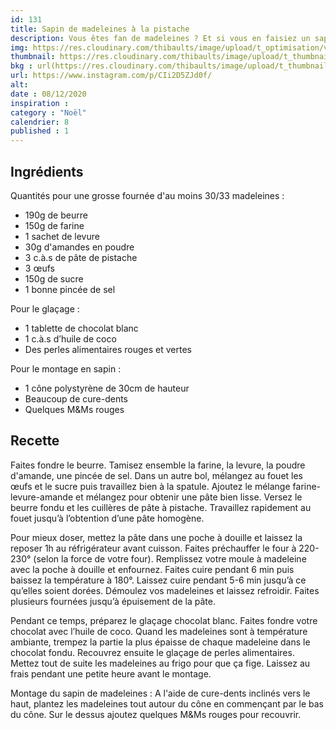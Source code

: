 ```yaml
---
id: 131
title: Sapin de madeleines à la pistache
description: Vous êtes fan de madeleines ? Et si vous en faisiez un sapin pour les fêtes
img: https://res.cloudinary.com/thibaults/image/upload/t_optimisation/v1607204352/Recipes/20201208_sapin_madeleines.jpg
thumbnail: https://res.cloudinary.com/thibaults/image/upload/t_thumbnail_josie/v1607204352/Recipes/20201208_sapin_madeleines.jpg
bkg : url(https://res.cloudinary.com/thibaults/image/upload/t_thumbnail_josie/v1607204352/Recipes/20201208_sapin_madeleines.jpg)
url: https://www.instagram.com/p/CIi2D5ZJd0f/
alt: 
date : 08/12/2020
inspiration : 
category : "Noël"
calendrier: 8
published : 1
---
```


## Ingrédients
Quantités pour une grosse fournée d'au moins 30/33 madeleines : 
 - 190g de beurre
 - 150g de farine
 - 1 sachet de levure
 - 30g d'amandes en poudre
 - 3 c.à.s de pâte de pistache
 - 3 œufs
 - 150g de sucre
 - 1 bonne pincée de sel

Pour le glaçage :
 - 1 tablette de chocolat blanc
 - 1 c.à.s d’huile de coco
 - Des perles alimentaires rouges et vertes

Pour le montage en sapin :
 - 1 cône polystyrène de 30cm de hauteur
 - Beaucoup de cure-dents
 - Quelques M&Ms rouges

## Recette
Faites fondre le beurre. Tamisez ensemble la farine, la levure, la poudre d'amande, une pincée de sel. Dans un autre bol, mélangez au fouet les œufs et le sucre puis travaillez bien à la spatule. Ajoutez le mélange farine-levure-amande et mélangez pour obtenir une pâte bien lisse. Versez le beurre fondu et les cuillères de pâte à pistache. Travaillez rapidement au fouet jusqu’à l’obtention d’une pâte homogène.

Pour mieux doser, mettez la pâte dans une poche à douille et laissez la reposer 1h au réfrigérateur avant cuisson. Faites préchauffer le four à 220-230° (selon la force de votre four). Remplissez votre moule à madeleine avec la poche à douille et enfournez. Faites cuire pendant 6 min puis baissez la température à 180°. Laissez cuire pendant 5-6 min jusqu’à ce qu’elles soient dorées. Démoulez vos madeleines et laissez refroidir. Faites plusieurs fournées jusqu’à épuisement de la pâte. 

Pendant ce temps, préparez le glaçage chocolat blanc. Faites fondre votre chocolat avec l’huile de coco. Quand les madeleines sont à température ambiante, trempez la partie la plus épaisse de chaque madeleine dans le chocolat fondu. Recouvrez ensuite le glaçage de perles alimentaires. Mettez tout de suite les madeleines au frigo pour que ça fige. Laissez au frais pendant une petite heure avant le montage. 

Montage du sapin de madeleines : A l'aide de cure-dents inclinés vers le haut, plantez les madeleines tout autour du cône en commençant par le bas du cône. Sur le dessus ajoutez quelques M&Ms rouges pour recouvrir.